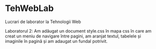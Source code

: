 # TehWebLab
 Lucrari de laborator la Tehnologii Web

Laboratorul 2: Am adăugat un document style.css în mapa css în care am creat un meniu de navigare între pagini, am aranjat textul, tabelele și imaginile în pagină și am adaugat un fundal potrivit.